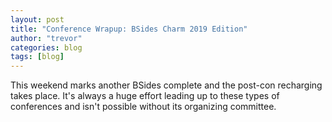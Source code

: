 ```yaml
---
layout: post
title: "Conference Wrapup: BSides Charm 2019 Edition"
author: "trevor"
categories: blog
tags: [blog]
---
```


This weekend marks another BSides complete and the post-con recharging takes place. It's always a huge effort leading up to these types of conferences and isn't possible without its organizing committee.
